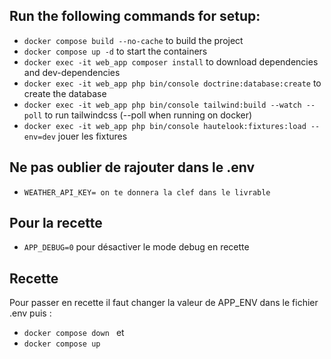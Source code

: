 ## Run the following commands for setup:

- ``docker compose build --no-cache`` to build the project 
- ``docker compose up -d`` to start the containers
- ``docker exec -it web_app composer install`` to download dependencies and dev-dependencies
- ``docker exec -it web_app php bin/console doctrine:database:create`` to create the database
- ``docker exec -it web_app php bin/console tailwind:build --watch --poll`` to run tailwindcss (--poll when running on docker)
- ``docker exec -it web_app php bin/console hautelook:fixtures:load --env=dev`` jouer les fixtures

## Ne pas oublier de rajouter dans le .env

- `` WEATHER_API_KEY= on te donnera la clef dans le livrable `` 

## Pour la recette

- ``APP_DEBUG=0`` pour désactiver le mode debug en recette

## Recette
Pour passer en recette il faut changer la valeur de APP_ENV dans le fichier .env puis :
- ``docker compose down `` 
et 
- ``docker compose up ``


